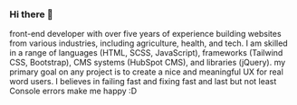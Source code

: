 ### Hi there 👋

front-end developer with over five years of experience building websites from various industries, including agriculture, health, and tech. I am skilled in a range of languages (HTML, SCSS, JavaScript), frameworks (Tailwind CSS, Bootstrap), CMS systems (HubSpot CMS), and libraries (jQuery). my primary goal on any project is to create a nice and meaningful UX for real word users. I believes in failing fast and fixing fast and last but not least Console errors make me happy :D

<!--
**jaydipjsuvagiya/jaydipjsuvagiya** is a ✨ _special_ ✨ repository because its `README.md` (this file) appears on your GitHub profile.

Here are some ideas to get you started:

- 🔭 I’m currently working on ...
- 🌱 I’m currently learning ...
- 👯 I’m looking to collaborate on ...
- 🤔 I’m looking for help with ...
- 💬 Ask me about ...
- 📫 How to reach me: ...
- 😄 Pronouns: ...
- ⚡ Fun fact: ...
-->
